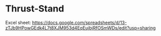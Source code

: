 # Thrust-Stand

Excel sheet: https://docs.google.com/spreadsheets/d/13-zTJb9HPowGEdk4L7t8XJM953d4EqEujbjRfOSmWDs/edit?usp=sharing
